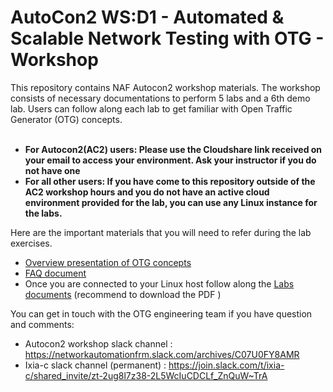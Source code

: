# AutoCon2 WS:D1 - Automated & Scalable Network Testing with OTG - Workshop

This repository contains NAF Autocon2 workshop materials. The workshop consists of necessary documentations to perform 5 labs and a 6th demo lab. Users can follow along each lab to get familiar with Open Traffic Generator (OTG) concepts. 
<br>
<br>
* <B>For Autocon2(AC2) users: Please use the Cloudshare link received on your email to access your environment. Ask your instructor if you do not have one</B>
* <B>For all other users: If you have come to this repository outside of the AC2 workshop hours and you do not have an active cloud environment provided for the lab, you can use any Linux instance for the labs.</B>

Here are the important materials that you will need to refer during the lab exercises.
* [Overview presentation of OTG concepts](./Docs/AC2-WSD1-OTG.pdf)
* [FAQ document](./Docs/Autocon2_WSD1_Pre-workshop%20FAQ.md)
* Once you are connected to your Linux host follow along the [Labs documents](./Docs/AutoCon2%20OTG%20Labs.pdf) (recommend to download the PDF )

You can get in touch with the OTG engineering team if you have question and comments:
* Autocon2 workshop slack channel   : https://networkautomationfrm.slack.com/archives/C07U0FY8AMR
* Ixia-c slack channel (permanent)  : https://join.slack.com/t/ixia-c/shared_invite/zt-2ug8l7z38-2L5WcIuCDCLf_ZnQuW~TrA

